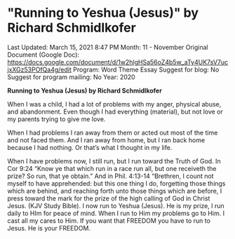 # "Running to Yeshua (Jesus)" by Richard Schmidlkofer

Last Updated: March 15, 2021 8:47 PM
Month: 11 - November
Original Document (Google Doc): https://docs.google.com/document/d/1w2hlgHSa56oZ4b5w_aTy4UK7sV7ucjxXGz53POfQa4g/edit
Program: Word Theme Essay
Suggest for blog: No
Suggest for program mailing: No
Year: 2020

**Running to Yeshua (Jesus) by Richard Schmidlkofer**

When I was a child, I had a lot of problems with my anger, physical abuse, and abandonment. Even though I had everything (material), but not love or my parents trying to give me love.

When I had problems I ran away from them or acted out most of the time and not faced them. And I ran away from home, but I ran back home because I had nothing. Or that’s what I thought in my life.

When I have problems now, I still run, but I run toward the Truth of God. In Cor 9:24 “Know ye that which run in a race run all, but one receiveth the prize? So run, that ye obtain.” And in Phil. 4:13-14 “Brethren, I count not myself to have apprehended: but this one thing I do, forgetting those things which are behind, and reaching forth unto those things which are before, I press toward the mark for the prize of the high calling of God in Christ Jesus. (KJV Study Bible). I now run to Yeshua (Jesus). He is my prize, I run daily to HIm for peace of mind. When I run to Him my problems go to Him. I cast all my cares to Him. If you want that FREEDOM you have to run to Jesus. He is your FREEDOM.